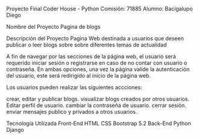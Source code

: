 Proyecto Final Coder House - Python
Comisión: 71885
Alumno: Bacigalupo Diego

Nombre del Proyecto
Pagina de blogs

Descripción del Proyecto
Pagina Web destinada a usuarios que deseen publicar o leer blogs sobre sobre diferentes temas de actualidad


A fin de navegar por las secciones de la página web, el usuario será requerido iniciar sesión o registrarse en caso de no contar con usuario o contraseña. En ambas opciones, una vez la página valide la autenticación del usuario, este será redirigido al inicio de la página web.

Los usuarios pueden realizar las siguientes accciones:

crear, editar y publicar blogs.
visualizar blogs creados por otros usuarios.
Editar perfil de usuario.
cambiar la contraseña de usuario.
cerrar sesión.
enviar mensajes publico y privados a otros usuarios.


Tecnología Utilizada
Front-End
HTML 
CSS 
Bootstrap 5.2
Back-End
Python 
Django 
